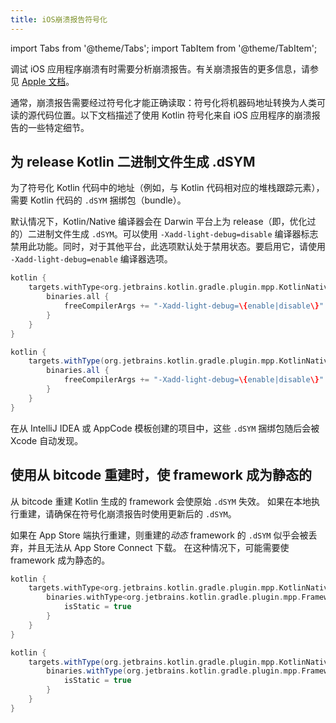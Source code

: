 ```yaml
---
title: iOS崩溃报告符号化
---
```

import Tabs from '@theme/Tabs';
import TabItem from '@theme/TabItem';

调试 iOS 应用程序崩溃有时需要分析崩溃报告。有关崩溃报告的更多信息，请参见 [Apple 文档](https://developer.apple.com/library/archive/technotes/tn2151/_index.html)。

通常，崩溃报告需要经过符号化才能正确读取：符号化将机器码地址转换为人类可读的源代码位置。以下文档描述了使用 Kotlin 符号化来自 iOS 应用程序的崩溃报告的一些特定细节。

## 为 release Kotlin 二进制文件生成 .dSYM

为了符号化 Kotlin 代码中的地址（例如，与 Kotlin 代码相对应的堆栈跟踪元素），需要 Kotlin 代码的 `.dSYM` 捆绑包（bundle）。

默认情况下，Kotlin/Native 编译器会在 Darwin 平台上为 release（即，优化过的）二进制文件生成 `.dSYM`。可以使用 `-Xadd-light-debug=disable` 编译器标志禁用此功能。同时，对于其他平台，此选项默认处于禁用状态。要启用它，请使用 `-Xadd-light-debug=enable` 编译器选项。

<Tabs groupId="build-script">
<TabItem value="kotlin" label="Kotlin" default>

```kotlin
kotlin {
    targets.withType<org.jetbrains.kotlin.gradle.plugin.mpp.KotlinNativeTarget> {
        binaries.all {
            freeCompilerArgs += "-Xadd-light-debug=\{enable|disable\}"
        }
    }
}
```

</TabItem>
<TabItem value="groovy" label="Groovy" default>

```groovy
kotlin {
    targets.withType(org.jetbrains.kotlin.gradle.plugin.mpp.KotlinNativeTarget) {
        binaries.all {
            freeCompilerArgs += "-Xadd-light-debug=\{enable|disable\}"
        }
    }
}
```

</TabItem>
</Tabs>

在从 IntelliJ IDEA 或 AppCode 模板创建的项目中，这些 `.dSYM` 捆绑包随后会被 Xcode 自动发现。

## 使用从 bitcode 重建时，使 framework 成为静态的

从 bitcode 重建 Kotlin 生成的 framework 会使原始 `.dSYM` 失效。 如果在本地执行重建，请确保在符号化崩溃报告时使用更新后的 `.dSYM`。

如果在 App Store 端执行重建，则重建的*动态* framework 的 `.dSYM` 似乎会被丢弃，并且无法从 App Store Connect 下载。 在这种情况下，可能需要使 framework 成为静态的。

<Tabs groupId="build-script">
<TabItem value="kotlin" label="Kotlin" default>

```kotlin
kotlin {
    targets.withType<org.jetbrains.kotlin.gradle.plugin.mpp.KotlinNativeTarget> {
        binaries.withType<org.jetbrains.kotlin.gradle.plugin.mpp.Framework> {
            isStatic = true
        }
    }
}
```

</TabItem>
<TabItem value="groovy" label="Groovy" default>

```groovy
kotlin {
    targets.withType(org.jetbrains.kotlin.gradle.plugin.mpp.KotlinNativeTarget) {
        binaries.withType(org.jetbrains.kotlin.gradle.plugin.mpp.Framework) {
            isStatic = true
        }
    }
}
```

</TabItem>
</Tabs>